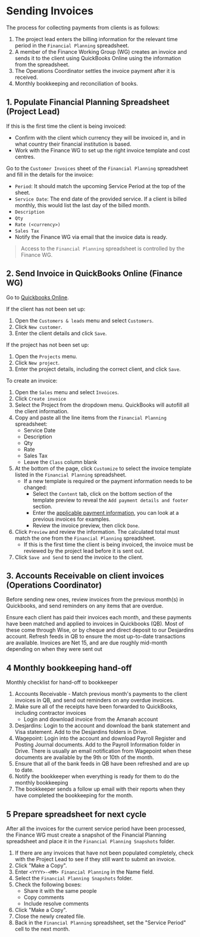 # Sending Invoices

The process for collecting payments from clients is as follows:
1. The project lead enters the billing information for the relevant time period in the `Financial Planning` spreadsheet.
2. A member of the Finance Working Group (WG) creates an invoice and sends it to the client using QuickBooks Online using the information from the spreadsheet.
3. The Operations Coordinator settles the invoice payment after it is received.
4. Monthly bookkeeping and reconciliation of books.

## 1. Populate Financial Planning Spreadsheet (Project Lead)

If this is the first time the client is being invoiced:
  * Confirm with the client which currency they will be invoiced in, and in what country their financial institution is based.
  * Work with the Finance WG to set up the right invoice template and cost centres.

Go to the `Customer Invoices` sheet of the `Financial Planning` spreadsheet and fill in the details for the invoice:
  * `Period`: It should match the upcoming Service Period at the top of the sheet.
  * `Service Date`: The end date of the provided service. If a client is billed monthly, this would list the last day of the billed month.
  * `Description`
  * `Qty`
  * `Rate (<currency>)`
  * `Sales Tax`
* Notify the Finance WG via email that the invoice data is ready.

> Access to the `Financial Planning` spreadsheet is controlled by the Finance WG.


## 2. Send Invoice in QuickBooks Online (Finance WG)

Go to [Quickbooks Online](https://quickbooks.intuit.com/ca/).

If the client has not been set up:
1. Open the `Customers & leads` menu and select `Customers`.
2. Click `New customer`.
3. Enter the client details and click `Save`.

If the project has not been set up:
1. Open the `Projects` menu.
2. Click `New project`.
3. Enter the project details, including the correct client, and click `Save`.

To create an invoice:
1. Open the `Sales` menu and select `Invoices`.
2. Click `Create invoice`
3. Select the Project from the dropdown menu. QuickBooks will autofill all the client information.
4. Copy and paste all the line items from the `Financial Planning` spreadsheet:
   * Service Date
   * Description
   * Qty
   * Rate
   * Sales Tax
   * Leave the `Class` column blank
5. At the bottom of the page, click `Customize` to select the invoice template listed in the `Financial Planning` spreadsheet.
   * If a new template is required or the payment information needs to be changed:
      * Select the `Content` tab, click on the bottom section of the template preview to reveal the `Add payment details and footer` section.
      * Enter the [applicable payment information](https://github.com/hyphacoop/organizing-private/blob/master/documents/finances/payments.md), you can look at a previous invoices for examples.
      * Review the invoice preview, then click `Done`.
6. Click `Preview` and review the information. The calculated total must match the one from the `Financial Planning` spreadsheet.
   * If this is the first time the client is being invoiced, the invoice must be reviewed by the project lead before it is sent out.
7. Click `Save and Send` to send the invoice to the client.

## 3. Accounts Receivable on client invoices (Operations Coordinator)

Before sending new ones, review invoices from the previous month(s) in Quickbooks, and send reminders on any items that are overdue.

Ensure each client has paid their invoices each month, and these payments have been matched and applied to invoices in Quickbooks (QB). Most of these come through Wise, or by cheque and direct deposit to our Desjardins account. Refresh feeds in QB to ensure the most up-to-date transactions are available. Invoices are Net 15, and are due roughly mid-month depending on when they were sent out

## 4 Monthly bookkeeping hand-off

Monthly checklist for hand-off to bookkeeper

1. Accounts Receivable - Match previous month's payments to the client invoices in QB, and send out reminders on any overdue invoices.
2. Make sure all of the receipts have been forwarded to QuickBooks, including contractor invoices
   * Login and download invoice from the Amanah account
3. Desjardins: Login to the account and download the bank statement and Visa statement. Add to the Desjardins folders in Drive.
4. Wagepoint:  Login into the account and download Payroll Register and Posting Journal documents. Add to the Payroll Information folder in Drive. There is usually an email notification from Wagepoint when these documents are available by the 9th or 10th of the month.
5. Ensure that all of the bank feeds in QB have been refreshed and are up to date.
6. Notify the bookkeeper when everything is ready for them to do the monthly bookkeeping
7. The bookkeeper sends a follow up email with their reports when they have completed the bookkeeping for the month.

## 5 Prepare spreadsheet for next cycle

After all the invoices for the current service period have been processed, the Finance WG must create a snapshot of the Financial Planning spreadsheet and place it in the `Financial Planning Snapshots` folder.

1. If there are any invoices that have not been populated completely, check with the Project Lead to see if they still want to submit an invoice.
2. Click "Make a Copy".
3. Enter `<YYYY>-<MM> Financial Planning` in the Name field.
4. Select the `Financial Planning Snapshots` folder.
5. Check the following boxes:
   * Share it with the same people
   * Copy comments
   * Include resolve comments
6. Click "Make a Copy".
7. Close the newly created file.
8. Back in the `Financial Planning` spreadsheet, set the "Service Period" cell to the next month.
